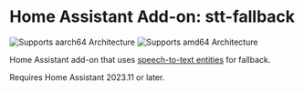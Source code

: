 # Home Assistant Add-on: stt-fallback

![Supports aarch64 Architecture][aarch64-shield] ![Supports amd64 Architecture][amd64-shield]

Home Assistant add-on that uses [speech-to-text entities](https://www.home-assistant.io/integrations/stt) for fallback.

Requires Home Assistant 2023.11 or later.

[aarch64-shield]: https://img.shields.io/badge/aarch64-yes-green.svg
[amd64-shield]: https://img.shields.io/badge/amd64-yes-green.svg
[armv7-shield]: https://img.shields.io/badge/armv7-no-red.svg
[armhf-shield]: https://img.shields.io/badge/armhf-no-red.svg
[i386-shield]: https://img.shields.io/badge/i386-no-red.svg
